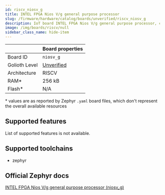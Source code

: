 ```yaml
---
id: riscv_niosv_g
title: INTEL FPGA Nios V/g general purpose processor
slug: /firmware/hardware/catalog/boards/unverified/riscv_niosv_g
description: IoT board INTEL FPGA Nios V/g general purpose processor, compatible with Golioth at unverified level.
image: /img/boards/riscv/null
sidebar_class_name: hide-item
---
```


[//]: # (This is an auto-generated file, do not edit! Changes to it will be lost upon re-generation)



|                | Board properties     |
| -------------  | -------------------- |
| Board ID       | `niosv_g` |
| Golioth Level  | [Unverified](/firmware/hardware#unverified-boards) |
| Architecture   | RISCV |
| RAM*           | 256 kB |
| Flash*         | N/A |

\* values are as reported by Zephyr `.yaml` board files, which don't represent the overall available resources



## Supported features

List of supported features is not available.

## Supported toolchains

* zephyr

## Official Zephyr docs

[INTEL FPGA Nios V/g general purpose processor (niosv_g)](https://docs.zephyrproject.org/latest/boards/riscv/niosv_g/doc/index.html)
